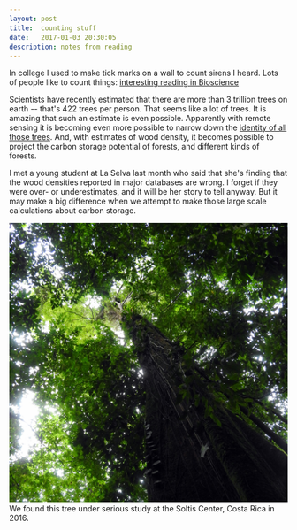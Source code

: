 ```yaml
---
layout: post
title:  counting stuff
date:   2017-01-03 20:30:05
description: notes from reading
---
```

In college I used to make tick marks on a wall to count sirens I heard. Lots of people like to count things: [interesting reading in Bioscience](http://bioscience.oxfordjournals.org/content/66/12/1013.full)

Scientists have recently estimated that there are more than 3 trillion trees on earth -- that's 422 trees per person. That seems like a lot of trees. It is amazing that such an estimate is even possible. Apparently with remote sensing it is becoming even more possible to narrow down the [identity of all those trees](http://www.tandfonline.com/doi/abs/10.1080/07038992.2016.1207484).  And, with estimates of wood density, it becomes possible to project the carbon storage potential of forests, and different kinds of forests.

I met a young student at La Selva last month who said that she's finding that the wood densities reported in major databases are wrong. I forget if they were over- or underestimates, and it will be her story to tell anyway. But it may make a big difference when we attempt to make those large scale calculations about carbon storage.

<div class="img_row">
	<img class="col three" src="/img/soltis_tree.JPG" />
</div>

<div class="col three caption" >
	We found this tree under serious study at the Soltis Center, Costa Rica in 2016. 
</div>

